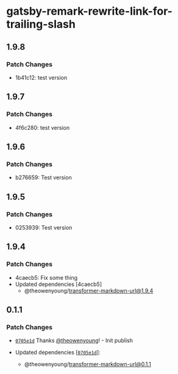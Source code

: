 # gatsby-remark-rewrite-link-for-trailing-slash

## 1.9.8

### Patch Changes

- 1b41c12: test version

## 1.9.7

### Patch Changes

- 4f6c280: test version

## 1.9.6

### Patch Changes

- b276659: Test version

## 1.9.5

### Patch Changes

- 0253939: Test version

## 1.9.4

### Patch Changes

- 4caecb5: Fix some thing
- Updated dependencies [4caecb5]
  - @theowenyoung/transformer-markdown-url@1.9.4

## 0.1.1

### Patch Changes

- [`0705e1d`](https://github.com/theowenyoung/gatsby-theme-primer-wiki/commit/0705e1de4b056b03b4dd760ffa87062824559c60) Thanks [@theowenyoung](https://github.com/theowenyoung)! - Init publish

- Updated dependencies [[`0705e1d`](https://github.com/theowenyoung/gatsby-theme-primer-wiki/commit/0705e1de4b056b03b4dd760ffa87062824559c60)]:
  - @theowenyoung/transformer-markdown-url@0.1.1
